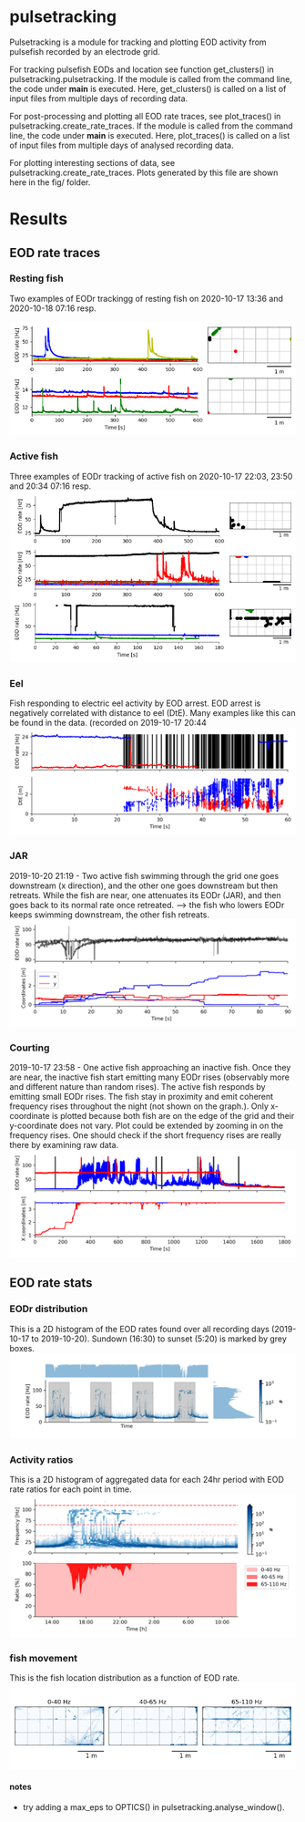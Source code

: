 # pulsetracking
Pulsetracking is a module for tracking and plotting EOD activity from pulsefish recorded by an electrode grid.

For tracking pulsefish EODs and location see function get_clusters() in pulsetracking.pulsetracking. If the module is called from the command line, the code under __main__ is executed. Here, get_clusters() is called on a list of input files from multiple days of recording data.

For post-processing and plotting all EOD rate traces, see plot_traces() in pulsetracking.create_rate_traces. If the module is called from the command line, the code under __main__ is executed. Here, plot_traces() is called on a list of input files from multiple days of analysed recording data.

For plotting interesting sections of data, see pulsetracking.create_rate_traces. Plots generated by this file are shown here in the fig/ folder.

# Results

## EOD rate traces

### Resting fish
Two examples of EODr trackingg of resting fish on 2020-10-17 13:36 and 2020-10-18 07:16 resp.

![resting](fig/resting.png)

### Active fish
Three examples of EODr tracking of active fish on 2020-10-17 22:03, 23:50 and 20:34 07:16 resp.
![moving](fig/moving.png)

### Eel
Fish responding to electric eel activity by EOD arrest. EOD arrest is negatively correlated with distance to eel (DtE). Many examples like this can be found in the data. (recorded on 2019-10-17 20:44
![eel](fig/eel.png)

### JAR
2019-10-20 21:19 - Two active fish swimming through the grid one goes downstream (x direction), and the other one goes downstream but then retreats. While the fish are near, one attenuates its EODr (JAR), and then goes back to its normal rate once retreated. --> the fish who lowers EODr keeps swimming downstream, the other fish retreats.
![JAR](fig/JAR.png)

### Courting
2019-10-17 23:58 - One active fish approaching an inactive fish. Once they are near, the inactive fish start emitting many EODr rises (observably more and different nature than random rises). The active fish responds by emitting small EODr rises. The fish stay in proximity and emit coherent frequency rises throughout the night (not shown on the graph.). Only x-coordinate is plotted because both fish are on the edge of the grid and their y-coordinate does not vary. Plot could be extended by zooming in on the frequency rises. One should check if the short frequency rises are really there by examining raw data.
![courtship](fig/courtship.png)

## EOD rate stats
### EODr distribution
This is a 2D histogram of the EOD rates found over all recording days (2019-10-17 to 2019-10-20). Sundown (16:30) to sunset (5:20) is marked by grey boxes. 
![distr](fig/freq_days.png)

### Activity ratios
This is a 2D histogram of aggregated data for each 24hr period with EOD rate ratios for each point in time.
![distr](fig/foraging_ratios.png)

### fish movement
This is the fish location distribution as a function of EOD rate.
![distr](fig/movement.png)

#### notes
- try adding a max_eps to OPTICS() in pulsetracking.analyse_window().
